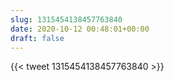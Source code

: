```yaml
---
slug: 1315454138457763840
date: 2020-10-12 00:48:01+00:00
draft: false
---
```


{{< tweet 1315454138457763840 >}}
